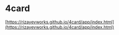 # 4card
[https://rizayevworks.github.io/4card/app/index.html](https://rizayevworks.github.io/4card/app/index.html)